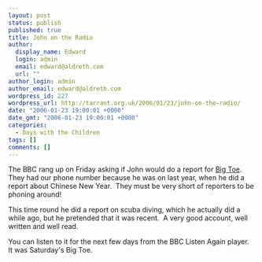 ```yaml
---
layout: post
status: publish
published: true
title: John on the Radio
author:
  display_name: Edward
  login: admin
  email: edward@aldreth.com
  url: ""
author_login: admin
author_email: edward@aldreth.com
wordpress_id: 227
wordpress_url: http://tarrant.org.uk/2006/01/23/john-on-the-radio/
date: "2006-01-23 19:00:01 +0000"
date_gmt: "2006-01-23 19:00:01 +0000"
categories:
  - Days with the Children
tags: []
comments: []
---
```


The BBC rang up on Friday asking if John would do a report for [Big
Toe][1]. They had our phone number because he was on last year, when he
did a report about Chinese New Year.  They must be very short of
reporters to be phoning around!

This time round he did a report on scuba diving, which he actually did a
while ago, but he pretended that it was recent.  A very good account,
well written and well read.

You can listen to it for the next few days from the BBC Listen Again
player.  It was Saturday\'s Big Toe.



[1]: https://www.bbc.co.uk/bbc7/bigtoe/
